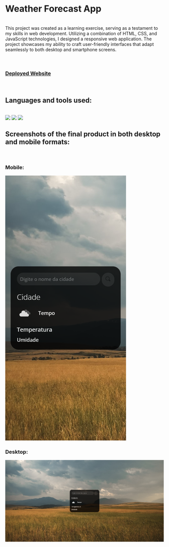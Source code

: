 # Weather Forecast App
</br>
This project was created as a learning exercise, serving as a testament to my skills in web development. Utilizing a combination of HTML, CSS, and JavaScript technologies, I designed a responsive web application. The project showcases my ability to craft user-friendly interfaces that adapt seamlessly to both desktop and smartphone screens. 
</br></br></br>

<h3><a href="https://lucca-sa.github.io/weather-forecast/">Deployed Website</a></a></h3>
</br>
<h2>Languages and tools used:</h2>
</br>
   <img src="https://img.shields.io/badge/HTML5-E34F26?style=for-the-badge&logo=html5&logoColor=white"/>
   <img src="https://img.shields.io/badge/CSS3-1572B6?style=for-the-badge&logo=css3&logoColor=white"/>
   <img src="https://img.shields.io/badge/JavaScript-F7DF1E?style=for-the-badge&logo=javascript&logoColor=black"/>

  
<h2>Screenshots of the final product in both desktop and mobile formats:</h2>
</br>
<h3>Mobile:</h3>
<img src="https://github.com/lucca-sa/weather-forecast/blob/master/assets/prints/Smartphone%20View.png?raw=true" />
<h3>Desktop:</h3>
<img src="https://github.com/lucca-sa/weather-forecast/blob/master/assets/prints/Desktop%20View.png?raw=true" />

